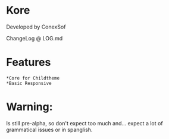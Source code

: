 Kore
=====

Developed by ConexSof

ChangeLog @ LOG.md

Features
==
    *Core for Childtheme
    *Basic Responsive


Warning: 
===

Is still pre-alpha, so don't expect too much and... expect a lot of grammatical issues or in spanglish.